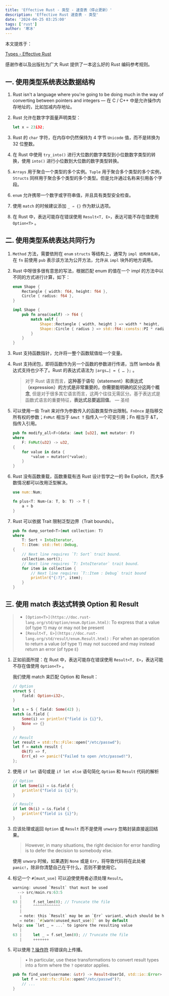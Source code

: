 ```yaml
---
title: 'Effective Rust - 类型 - 速查表（停止更新）'
description: 'Effective Rust 速查表 - 类型'
date: '2024-04-25 03:25:00'
tags: ['rust']
author: '寒冰'
---
```


本文提炼于：

[Types - Effective Rust](https://www.lurklurk.org/effective-rust/types.html)

感谢作者以及出版社为广大 Rust 提供了一本这么好的 Rust 编码参考规则。

## 一. 使用类型系统表达数据结构

1. Rust isn't a language where you're going to be doing much in the way of converting between pointers and integers — 在 C / C++ 中是允许操作内存地址的，比如加减内存地址。
2. Rust 允许在数字字面量声明类型：
   
    ```jsx
    let x = 23i32;
    ```
    
3. Rust 的 `char` 字符，在内存中仍然保持为 4 字节 `Unicode` 值，而不是转换为 32 位整数。
4. 在 Rust 中使用 `try_into()` 进行大位数的数字类型到小位数数字类型的转换，使用 `into()` 进行小位数到大位数的数字类型转换。
5. `Arrays` 用于聚合一个类型的多个实例。`Tuple` 用于聚合多个类型的多个实例，`Structs` 同样用于聚合多个类型的多个类型。但是允许通过名称来引用各个字段。
6. `enum` 允许携带一个数字或字符串值，并且具有类型安全检查。
7. 使用 `match` 的时候建议添加 `_ ⇒ {}` 作为默认选项。
8. 在 Rust 中，表达可能存在错误使用 `Result<T, E>`，表达可能不存在值使用 `Option<T>` 。

## 二. 使用类型系统表达共同行为

1. `Method` 方法，需要依附在 `enum` `structs` 等结构上，通常为 `impl 结构体名称`，在 `fn` 前使用 `pub` 表示该方法为公开方法，允许从 `impl` 块外的地方调用。
2. Rust 中呀很多很有意思的写法，根据匹配 enum 的值在一个 impl 的方法中以不同的方式进行计算，如下：
   
    ```rust
    enum Shape {
        Rectangle { width: f64, height: f64 },
        Circle { radius: f64 },
    }
    
    impl Shape {
        pub fn area(&self) -> f64 {
            match self {
                Shape::Rectangle { width, height } => width * height,
                Shape::Circle { radius } => std::f64::consts::PI * radius * radius,
            }
        }
    }
    
    ```
    
3. Rust 支持函数指针，允许将一整个函数赋值给一个变量。
4. Rust 支持闭包，即将函数作为另一个函数的参数进行传递，当然 lambda 表达式支持也少不了。Rust 的表达式语法为 `|args…| = { … };` 。
   
    > 对于 Rust 语言而言，**这种基于语句（statement）和表达式（expression）的方式是非常重要的，你需要能明确的区分这两个概念**, 但是对于很多其它语言而言，这两个往往无需区分。基于表达式是函数式语言的重要特征，**表达式总要返回值**。 — 圣经
    > 
5. 可以使用一些 Trait 来对作为参数传入的函数类型作出限制。`FnOnce` 是指移交所有权的参数；`FnMut` 相当于 `&mut T` 指传入一个可变引用；Fn 相当于 &T，指传入引用。
   
    ```rust
    pub fn modify_all<F>(data: &mut [u32], mut mutator: F)
    where
        F: FnMut(u32) -> u32,
    {
        for value in data {
            *value = mutator(*value);
        }
    }
    ```
    
6. Rust 没有函数重载，函数重载有违 Rust 设计哲学之一的 Be Explicit，而大多数情况都可以改用泛型解决。
   
    ```rust
    use num::Num;
    
    fn plus<T: Num>(a: T, b: T) -> T {
        a + b
    }
    ```
    
7. Rust 可以依据 Trait 限制泛型边界（Trait bounds）。
   
    ```rust
    pub fn dump_sorted<T>(mut collection: T)
    where
        T: Sort + IntoIterator,
        T::Item: std::fmt::Debug,
    {
        // Next line requires `T: Sort` trait bound.
        collection.sort();
        // Next line requires `T: IntoIterator` trait bound.
        for item in collection {
            // Next line requires `T::Item : Debug` trait bound
            println!("{:?}", item);
        }
    }
    ```
    

## 三. 使用 match 表达式转换 Option 和 Result

> 
> - `[Option<T>](https://doc.rust-lang.org/std/option/enum.Option.html)`: To express that a value (of type `T`) may or may not be present
> - `[Result<T, E>](https://doc.rust-lang.org/std/result/enum.Result.html)` : For when an operation to return a value (of type `T`) may not succeed  and may instead return an error (of type `E`)
1. 正如前面所提：在 Rust 中，表达可能存在错误使用 `Result<T, E>`，表达可能不存在值使用 `Option<T>` 。
   
    我们使用 match 来匹配 Option 和 Result：
    
    ```rust
    // Option
    struct S {
        field: Option<i32>,
    }
    
    let s = S { field: Some(42) };
    match &s.field {
        Some(i) => println!("field is {i}"),
        None => {}
    }
    
    // Result
    let result = std::fs::File::open("/etc/passwd");
    let f = match result {
        Ok(f) => f,
        Err(_e) => panic!("Failed to open /etc/passwd!"),
    };
    ```
    
2. 使用 `if let` 语句或是 `if let else` 语句简化 `Option` 和 `Result` 代码的解析
   
    ```rust
    // Option
    if let Some(i) = &s.field {
        println!("field is {i}");
    }
    
    // Result
    if let Ok(i) = &s.field {
        println!("field is {i}");
    }
    ```
    
3. 应该处理或返回 `Option` 或 `Result` 而不是使用 `unwarp` 忽略封装直接返回结果。
   
    > However, in many situations, the right decision for error handling is to defer the decision to somebody else.
    > 
    
    使用 `unwarp` 时候，如果遇到 `None` 或是 `Err`，将导致代码将在此处被 `panic!`，除非你清楚自己在干什么，否则不要使用它。
    
4. 标记一个 `#[must_use]` 可以迫使使用者必须处理 `Result`。
   
    ```rust
    warning: unused `Result` that must be used
      --> src/main.rs:63:5
       |
    63 |     f.set_len(0); // Truncate the file
       |     ^^^^^^^^^^^^
       |
       = note: this `Result` may be an `Err` variant, which should be handled
       = note: `#[warn(unused_must_use)]` on by default
    help: use `let _ = ...` to ignore the resulting value
       |
    63 |     let _ = f.set_len(0); // Truncate the file
       |     +++++++
    ```
    
5. 可以使用 [? 操作符](https://doc.rust-lang.org/reference/expressions/operator-expr.html#the-question-mark-operator) 将错误向上传播。
   
    > • In particular, use these transformations to convert result types into a form where the `?` operator applies.
    > 
    
    ```rust
    pub fn find_user(username: &str) -> Result<UserId, std::io::Error> {
        let f = std::fs::File::open("/etc/passwd")?;
        // ...
    }
    ```
